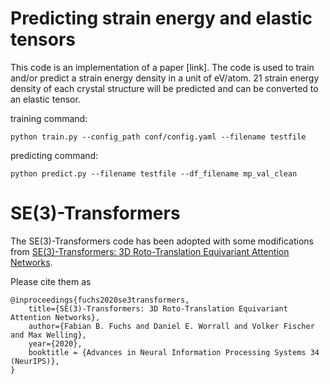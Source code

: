 # Predicting strain energy and elastic tensors
This code is an implementation of a paper [link].
The code is used to train and/or predict a strain energy density in a unit of eV/atom.
21 strain energy density of each crystal structure will be predicted and can be converted to an elastic tensor.

training command:
```
python train.py --config_path conf/config.yaml --filename testfile
```
predicting command:
```
python predict.py --filename testfile --df_filename mp_val_clean
```
# SE(3)-Transformers

The SE(3)-Transformers code has been adopted with some modifications from [SE(3)-Transformers: 3D Roto-Translation Equivariant Attention Networks](https://arxiv.org/abs/2006.10503). 

Please cite them as
```
@inproceedings{fuchs2020se3transformers,
    title={SE(3)-Transformers: 3D Roto-Translation Equivariant Attention Networks},
    author={Fabian B. Fuchs and Daniel E. Worrall and Volker Fischer and Max Welling},
    year={2020},
    booktitle = {Advances in Neural Information Processing Systems 34 (NeurIPS)},
}
```

